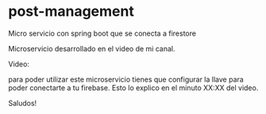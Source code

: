 # post-management
Micro servicio con spring boot que se conecta a firestore

Microservicio desarrollado en el video de mi canal.

Video: 

para poder utilizar este microservicio  tienes que configurar la llave para poder conectarte a tu firebase. Esto lo explico en el minuto XX:XX del video.

Saludos!
